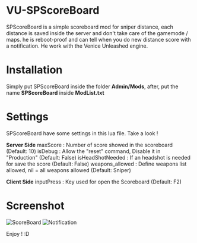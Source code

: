 # VU-SPScoreBoard
SPScoreBoard is a simple scoreboard mod for sniper distance, each distance is saved inside the server and don't take care of the gamemode / maps. he is reboot-proof and can tell when you do new distance score with a notification.
He work with the Venice Unleashed engine.

# Installation

Simply put SPScoreBoard inside the folder **Admin/Mods**, after, put the name **SPScoreBoard** inside **ModList.txt**

# Settings

SPScoreBoard have some settings in this lua file. Take a look !

**Server Side**
maxScore : Number of score showed in the scoreboard (Default: 10)
isDebug : Allow the "reset" command, Disable it in "Production" (Default: False)
isHeadShotNeeded : If an headshot is needed for save the score (Default: False)
weapons_allowed : Define weapons list allowed, nil = all weapons allowed (Default: Sniper)

**Client Side**
inputPress : Key used for open the Scoreboard (Default: F2)

#  Screenshot
![ScoreBoard](https://i.ibb.co/bdvCW9k/Score-Board.png)
![Notification](https://i.ibb.co/yXQsfxb/New-Score-Notif.png)

Enjoy ! :D